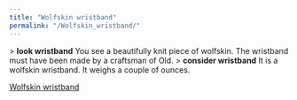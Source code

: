 ```yaml
---
title: "Wolfskin wristband"
permalink: "/Wolfskin_wristband/"
---
```


\> **look wristband**
You see a beautifully knit piece of wolfskin. The wristband must have
been
made by a craftsman of Old.
\> **consider wristband**
It is a wolfskin wristband.
It weighs a couple of ounces.

[Wolfskin wristband](Category:Wrist_items "wikilink")